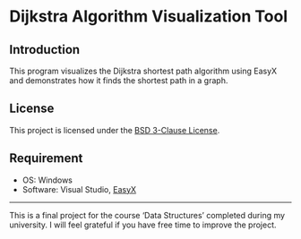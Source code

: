 # Dijkstra Algorithm Visualization Tool    
## Introduction
This program visualizes the Dijkstra shortest path algorithm using EasyX and demonstrates how it finds the shortest path in a graph.
## License
This project is licensed under the [BSD 3-Clause License](LICENSE.txt).  
## Requirement
- OS: Windows
- Software: Visual Studio, [EasyX](https://easyx.cn/)
---
This is a final project for the course ‘Data Structures’ completed during my university. I will feel grateful if you have free time to improve the project.
